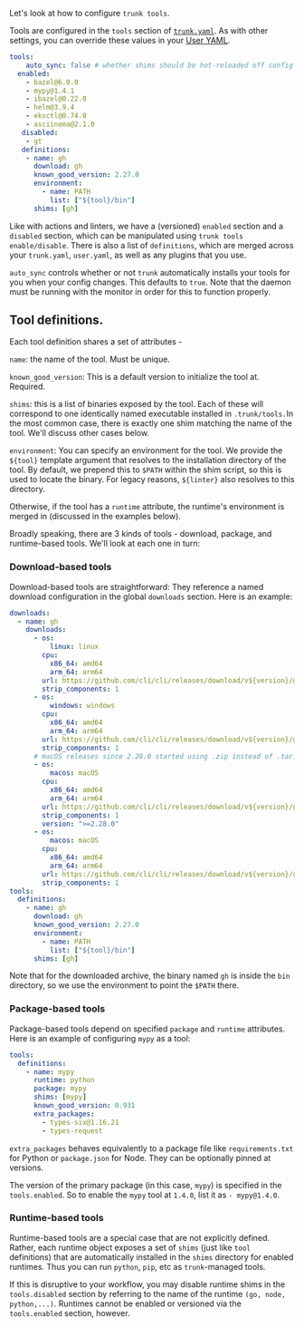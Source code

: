 Let's look at how to configure `trunk tools`.

Tools are configured in the `tools` section of [`trunk.yaml`](doc:reference-trunk-yaml). As with other settings, you can override these values in your [User YAML](doc:reference-user-trunk-yaml).

```yaml
tools:
	auto_sync: false # whether shims should be hot-reloaded off config changes.
  enabled:
  	- bazel@6.0.0
    - mypy@1.4.1
    - ibazel@0.22.0
    - helm@3.9.4
    - eksctl@0.74.0
    - asciinema@2.1.0
   disabled:
   	- gt
   definitions:
   	- name: gh
      download: gh
      known_good_version: 2.27.0
      environment:
        - name: PATH
          list: ["${tool}/bin"]
      shims: [gh]
```

Like with actions and linters, we have a (versioned) `enabled` section and a `disabled` section, which can be manipulated using `trunk tools enable/disable`. There is also a list of `definitions`, which are merged across your `trunk.yaml`, `user.yaml`, as well as any plugins that you use. 

`auto_sync` controls whether or not `trunk` automatically installs your tools for you when your config changes. This defaults to `true`. Note that the daemon must be running with the monitor in order for this to function properly. 

## Tool definitions.

Each tool definition shares a set of attributes - 

`name`: the name of the tool. Must be unique.

`known_good_version`: This is a default version to initialize the tool at. Required.

`shims`: this is a list of binaries exposed by the tool. Each of these will correspond to one identically named executable installed in `.trunk/tools.`In the most common case, there is exactly one shim matching the name of the tool. We'll discuss other cases below.

`environment`: You can specify an environment for the tool. We provide the `${tool}` template argument that resolves to the installation directory of the tool. By default, we prepend this to `$PATH` within the shim script, so this is used to locate the binary. For legacy reasons, `${linter}` also resolves to this directory.

Otherwise, if the tool has a `runtime` attribute, the runtime's environment is merged in (discussed in the examples below). 

Broadly speaking, there are 3 kinds of tools - download, package, and runtime-based tools. We'll look at each one in turn:

### Download-based tools

Download-based tools are straightforward: They reference a named download configuration in the global `downloads` section. Here is an example:

```yaml
downloads:
  - name: gh
    downloads:
      - os:
          linux: linux
        cpu:
          x86_64: amd64
          arm_64: arm64
        url: https://github.com/cli/cli/releases/download/v${version}/gh_${version}_${os}_${cpu}.tar.gz
        strip_components: 1
      - os:
          windows: windows
        cpu:
          x86_64: amd64
          arm_64: arm64
        url: https://github.com/cli/cli/releases/download/v${version}/gh_${version}_${os}_${cpu}.zip
        strip_components: 1
      # macOS releases since 2.28.0 started using .zip instead of .tar.gz
      - os:
          macos: macOS
        cpu:
          x86_64: amd64
          arm_64: arm64
        url: https://github.com/cli/cli/releases/download/v${version}/gh_${version}_${os}_${cpu}.zip
        strip_components: 1
        version: ">=2.28.0"
      - os:
          macos: macOS
        cpu:
          x86_64: amd64
          arm_64: arm64
        url: https://github.com/cli/cli/releases/download/v${version}/gh_${version}_${os}_${cpu}.tar.gz
        strip_components: 1
tools:
  definitions:
    - name: gh
      download: gh
      known_good_version: 2.27.0
      environment:
        - name: PATH
          list: ["${tool}/bin"]
      shims: [gh]
```

Note that for the downloaded archive, the binary named `gh` is inside the `bin` directory, so we use the environment to point the `$PATH` there.

### Package-based tools

Package-based tools depend on specified `package` and `runtime` attributes. Here is an example of configuring `mypy` as a tool:

```yaml
tools:
  definitions:
    - name: mypy
      runtime: python
      package: mypy
      shims: [mypy]
      known_good_version: 0.931
      extra_packages:
      	- types-six@1.16.21
        - types-request
```

`extra_packages` behaves equivalently to a package file like `requirements.txt` for Python or `package.json` for Node. They can be optionally pinned at versions.

The version of the primary package (in this case, `mypy`) is specified in the `tools.enabled`. So to enable the `mypy` tool at `1.4.0`, list it as `- mypy@1.4.0`.

### Runtime-based tools

Runtime-based tools are a special case that are not explicitly defined. Rather, each runtime object exposes a set of `shims` (just like `tool` definitions) that are automatically installed in the `shims` directory for enabled runtimes. Thus you can run `python`, `pip`, etc as `trunk`-managed tools.

If this is disruptive to your workflow, you may disable runtime shims in the `tools.disabled` section by referring to the name of the runtime `(go, node, python,...)`. Runtimes cannot be enabled or versioned via the `tools.enabled` section, however.